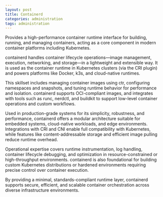 ```yaml
---
layout: post
title: Containerd
categories: administration
tags: administration
---
```


Provides a high-performance container runtime interface for building, running, and managing containers, acting as a core component in modern container platforms including Kubernetes.

<!--more-->

containerd handles container lifecycle operations—image management, execution, networking, and storage—in a lightweight and extensible way. It is used as the container runtime in Kubernetes clusters (via the CRI plugin) and powers platforms like Docker, k3s, and cloud-native runtimes.

This skillset includes managing container images using ctr, configuring namespaces and snapshots, and tuning runtime behavior for performance and isolation. containerd supports OCI-compliant images, and integrates with tools such as runc, nerdctl, and buildkit to support low-level container operations and custom workflows.

Used in production-grade systems for its simplicity, robustness, and performance, containerd offers a modular architecture suitable for embedded systems, cloud-native workloads, and edge environments. Integrations with CRI and CNI enable full compatibility with Kubernetes, while features like content-addressable storage and efficient image pulling reduce runtime overhead.

Operational expertise covers runtime instrumentation, log handling, container lifecycle debugging, and optimization in resource-constrained or high-throughput environments. containerd is also foundational for building custom Kubernetes distributions or hardened environments requiring precise control over container execution.

By providing a minimal, standards-compliant runtime layer, containerd supports secure, efficient, and scalable container orchestration across diverse infrastructure environments.